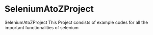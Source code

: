 # SeleniumAtoZProject
SeleniumAtoZProject
This Project consists of example codes for all the important functionalities of selenium
